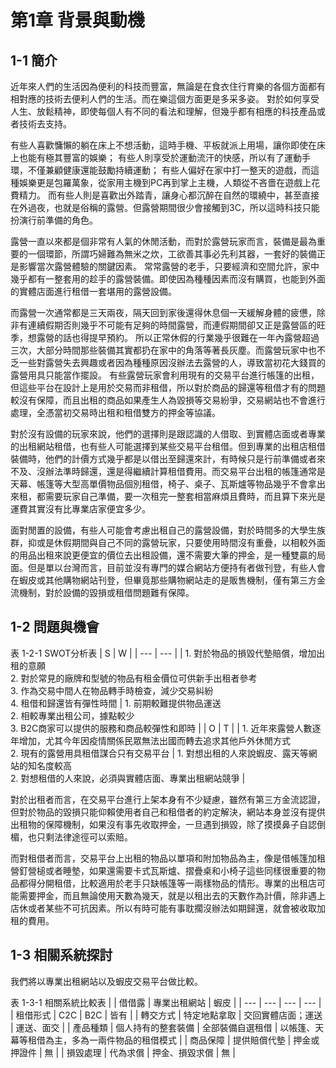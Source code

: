 # 第1章 背景與動機

## 1-1 簡介
近年來人們的生活因為便利的科技而豐富，無論是在食衣住行育樂的各個方面都有相對應的技術去便利人們的生活。而在樂這個方面更是多采多姿。
對於如何享受人生、放鬆精神，即使每個人有不同的看法和理解，但幾乎都有相應的科技產品或者技術去支持。

有些人喜歡慵懶的躺在床上不想活動，這時手機、平板就派上用場，讓你即使在床上也能有極其豐富的娛樂；
有些人則享受於運動流汗的快感，所以有了運動手環，不僅兼顧健康還能鼓勵持續運動；
有些人偏好在家中打一整天的遊戲，而這種娛樂更是包羅萬象，從家用主機到PC再到掌上主機，人類從不吝嗇在遊戲上花費精力。
而有些人則是喜歡出外踏青，讓身心都沉醉在自然的環繞中，甚至直接在外過夜，也就是俗稱的露營。但露營期間很少會接觸到3C，所以這時科技只能扮演行前準備的角色。

露營一直以來都是個非常有人氣的休閒活動，而對於露營玩家而言，裝備是最為重要的一個環節，所謂巧婦難為無米之炊，工欲善其事必先利其器，一套好的裝備正是影響當次露營體驗的關鍵因素。
常常露營的老手，只要經濟和空間允許，家中幾乎都有一整套用的趁手的露營裝備。即使因為種種因素而沒有購買，也能到外面的實體店面進行租借一套堪用的露營設備。

而露營一次通常都是三天兩夜，隔天回到家後還得休息個一天緩解身體的疲憊，除非有連續假期否則幾乎不可能有足夠的時間露營，而連假期間卻又正是露營區的旺季，想露營的話也得提早預約。
所以正常休假的行業幾乎很難在一年內露營超過三次，大部分時間那些裝備其實都扔在家中的角落等著長灰塵。而露營玩家中也不乏一些對露營失去興趣或者因為種種原因沒辦法去露營的人，導致當初花大錢買的露營用具只能當作擺設。
有些露營玩家會利用現有的交易平台進行帳篷的出租，但這些平台在設計上是用於交易而非租借，所以對於商品的歸還等租借才有的問題較沒有保障，而且出租的商品如果產生人為毀損等交易紛爭，交易網站也不會進行處理，全憑當初交易時出租和租借雙方的押金等協議。

對於沒有設備的玩家來說，他們的選擇則是跟認識的人借取、到實體店面或者專業的出租網站租借，也有些人可能選擇到某些交易平台租借。但到專業的出租店租借裝備時，他們的計價方式幾乎都是以借出至歸還來計，有時候只是行前準備或者來不及、沒辦法準時歸還，還是得繼續計算租借費用。而交易平台出租的帳篷通常是天幕、帳篷等大型高單價物品個別租借，椅子、桌子、瓦斯爐等物品幾乎不會拿出來租，都需要玩家自己準備，要一次租完一整套相當麻煩且費時，而且算下來光是運費其實沒有比專業店家便宜多少。

面對閒置的設備，有些人可能會考慮出租自己的露營設備，對於時間多的大學生族群，抑或是休假期間與自己不同的露營玩家，只要使用時間沒有重疊，以相較外面的用品出租來說更便宜的價位去出租設備，還不需要大筆的押金，是一種雙贏的局面。但是單以台灣而言，目前並沒有專門的媒合網站方便持有者做刊登，有些人會在蝦皮或其他購物網站刊登，但畢竟那些購物網站走的是販售機制，僅有第三方金流機制，對於設備的毀損或租借問題難有保障。

## 1-2 問題與機會
表 1-2-1 SWOT分析表
| S | W | 
| --- | --- | 
| 1. 對於物品的損毀代墊賠償，增加出租的意願<br>2. 對於常見的廠牌和型號的物品有租金價位可供新手出租者參考<br>3. 作為交易中間人在物品轉手時檢查，減少交易糾紛<br>4. 租借和歸還皆有彈性時間 | 1. 前期較難提供物品運送<br>2. 相較專業出租公司，據點較少<br>3. B2C商家可以提供的服務和商品較彈性和即時 |
| O | T |
| 1. 近年來露營人數逐年增加，尤其今年因疫情關係民眾無法出國而轉去追求其他戶外休閒方式<br>2. 現有的露營用具租借謀合只有交易平台 | 1. 對想出租的人來說蝦皮、露天等網站的知名度較高<br>2. 對想租借的人來說，必須與實體店面、專業出租網站競爭 |

對於出租者而言，在交易平台進行上架本身有不少疑慮，雖然有第三方金流認證，但對於物品的毀損只能仰賴使用者自己和租借者的約定解決，網站本身並沒有提供出租物的保障機制，如果沒有事先收取押金，一旦遇到損毀，除了摸摸鼻子自認倒楣，也只剩法律途徑可以索賠。

而對租借者而言，交易平台上出租的物品以單項和附加物品為主，像是借帳篷加租營釘營槌或者睡墊，如果還需要卡式瓦斯爐、摺疊桌和小椅子這些同樣很重要的物品都得分開租借，比較適用於老手只缺帳篷等一兩樣物品的情形。專業的出租店可能需要押金，而且無論使用天數為幾天，就是以租出去的天數作為計價，除非遇上店休或者某些不可抗因素。所以有時可能有事耽擱沒辦法如期歸還，就會被收取加租的費用。

## 1-3 相關系統探討
我們將以專業出租網站以及蝦皮交易平台做比較。

表 1-3-1 相關系統比較表
|  | 借借露 | 專業出租網站 | 蝦皮 |
| --- | --- | --- | --- |
| 租借形式 | C2C | B2C | 皆有 |
| 轉交方式 | 特定地點拿取 | 交回實體店面；運送 | 運送、面交 |
| 產品種類 | 個人持有的整套裝備 | 全部裝備自選租借 | 以帳篷、天幕等租借為主，多為一兩件物品的租借模式 |
| 商品保障 | 提供賠償代墊 | 押金或押證件 | 無 |
| 損毀處理 | 代為求償 | 押金、損毀求償 | 無 |